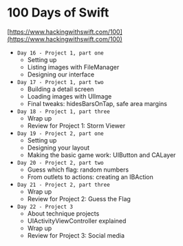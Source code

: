 # 100 Days of Swift

[https://www.hackingwithswift.com/100](https://www.hackingwithswift.com/100)

* `Day 16 - Project 1, part one`
  * Setting up
  * Listing images with FileManager
  * Designing our interface
* `Day 17 - Project 1, part two`
  * Building a detail screen
  * Loading images with UIImage
  * Final tweaks: hidesBarsOnTap, safe area margins
* `Day 18 - Project 1, part three`
  * Wrap up
  * Review for Project 1: Storm Viewer
* `Day 19 - Project 2, part one`
  * Setting up
  * Designing your layout
  * Making the basic game work: UIButton and CALayer
* `Day 20 - Project 2, part two`
  * Guess which flag: random numbers
  * From outlets to actions: creating an IBAction
* `Day 21 - Project 2, part three`
  * Wrap up
  * Review for Project 2: Guess the Flag
* `Day 22 - Project 3`
  * About technique projects
  * UIActivityViewController explained
  * Wrap up
  * Review for Project 3: Social media
